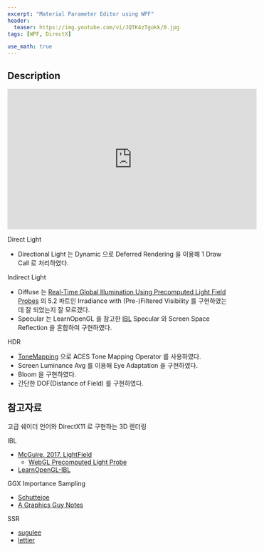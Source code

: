 ```yaml
---
excerpt: "Material Parameter Editor using WPF"
header:
  teaser: https://img.youtube.com/vi/JQTK4zTgokk/0.jpg
tags: [WPF, DirectX]

use_math: true
---
```


## Description

<iframe width="560" height="315" src="https://www.youtube.com/embed/JQTK4zTgokk" frameborder="0" allowfullscreen></iframe>

<br/>

Direct Light
+ Directional Light 는 Dynamic 으로 Deferred Rendering 을 이용해 1 Draw Call 로 처리하였다.

Indirect Light
+ Diffuse 는 [Real-Time Global Illumination Using Precomputed Light Field Probes](http://casual-effects.com/research/McGuire2017LightField/McGuire2017LightField.pdf) 의 5.2 파트인 Irradiance with (Pre-)Filtered Visibility 를 구현하였는데 잘 되었는지 잘 모르겠다.
+ Specular 는 LearnOpenGL 을 참고한 [IBL](http://127.0.0.1:4000/posts/graphics/IBL/) Specular 와 Screen Space Reflection 을 혼합하여 구현하였다.

HDR
+ [ToneMapping](https://mona04.github.io/posts/graphics/ToneMapping/) 으로 ACES Tone Mapping Operator 를 사용하였다.
+ Screen Luminance Avg 를 이용해 Eye Adaptation 을 구현하였다.
+ Bloom 을 구현하였다.
+ 간단한 DOF(Distance of Field) 를 구현하였다.



## 참고자료

고급 쉐이더 언어와 DirectX11 로 구현하는 3D 렌더링

IBL
+ [McGuire. 2017. LightField](http://casual-effects.com/research/McGuire2017LightField/McGuire2017LightField.pdf)
  + [WebGL Precomputed Light Probe](https://github.com/Global-Illuminati/Precomputed-Light-Field-Probes)
+ [LearnOpenGL-IBL](https://learnopengl.com/PBR/IBL/Specular-IBL)

GGX Importance Sampling
+ [Schuttejoe](https://schuttejoe.github.io/post/ggximportancesamplingpart1/)
+ [A Graphics Guy Notes](https://agraphicsguynotes.com/posts/sample_microfacet_brdf/)

SSR
+ [sugulee](https://sugulee.wordpress.com/2021/01/16/performance-optimizations-for-screen-space-reflections-technique-part-1-linear-tracing-method/)
+ [lettier](https://lettier.github.io/3d-game-shaders-for-beginners/screen-space-reflection.html)